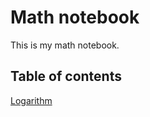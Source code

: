 # Math notebook

This is my math notebook.

## Table of contents

[Logarithm](/notebook/LOGARITHM.md)